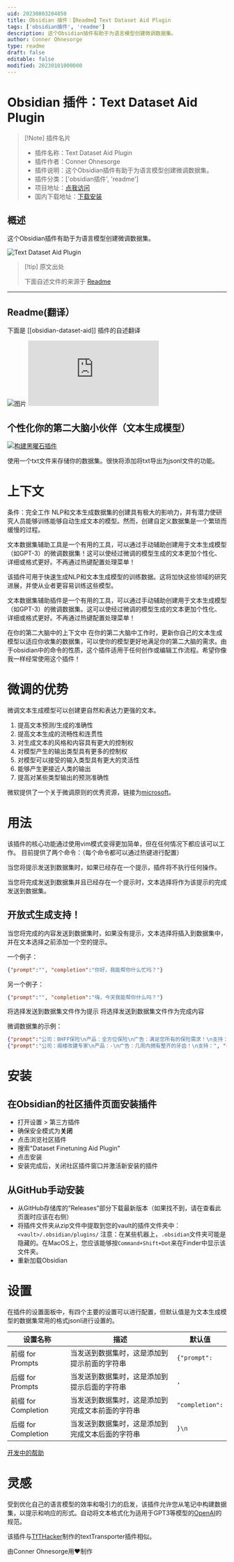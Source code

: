 ```yaml
---
uid: 20230803204850
title: Obsidian 插件：【Readme】Text Dataset Aid Plugin
tags: ['obsidian插件', 'readme']
description: 这个Obsidian插件有助于为语言模型创建微调数据集。
author: Conner Ohnesorge
type: readme
draft: false
editable: false
modified: 20230101000000
---
```


# Obsidian 插件：Text Dataset Aid Plugin

> [!Note] 插件名片
> - 插件名称：Text Dataset Aid Plugin
> - 插件作者：Conner Ohnesorge
> - 插件说明：这个Obsidian插件有助于为语言模型创建微调数据集。
> - 插件分类：['obsidian插件', 'readme']
> - 项目地址：[点我访问](https://github.com/conneroisu/Text-Dataset-Aid-Plugin)
> - 国内下载地址：[下载安装](https://pkmer.cn/products/plugin/pluginMarket/?obsidian-dataset-aid)

## 概述

这个Obsidian插件有助于为语言模型创建微调数据集。

![Text Dataset Aid Plugin](https://cdn.pkmer.cn/covers/obsidian-dataset-aid.png!pkmer)

> [!tip] 原文出处
> 
>下面自述文件的来源于 [Readme](https://ghproxy.net/https://raw.githubusercontent.com/conneroisu/Text-Dataset-Aid-Plugin/master/README.md)
> 

---

## Readme(翻译）

下面是 [[obsidian-dataset-aid]] 插件的自述翻译


![图片](https://user-images.githubusercontent.com/88785126/203184536-9199f720-a03b-423b-9bf6-81a68c7fbd28.png)
![Obsidian 下载量](https://img.shields.io/badge/dynamic/json?logo=obsidian&color=%23483699&label=下载量&query=%24%5B%22obsidian-dataset-aid%22%5D.downloads&url=https%3A%2F%2Fraw.githubusercontent.com%2Fobsidianmd%2Fobsidian-releases%2Fmaster%2Fcommunity-plugin-stats.json)
## 个性化你的第二大脑小伙伴（文本生成模型）

[![构建黑曜石插件](https://github.com/conneroisu/Text-Dataset-Aid-Plugin/actions/workflows/release.yml/badge.svg)](https://github.com/conneroisu/Text-Dataset-Aid-Plugin/actions/workflows/release.yml)

使用一个txt文件来存储你的数据集。很快将添加将txt导出为jsonl文件的功能。

# 上下文

条件：完全工作
NLP和文本生成数据集的创建具有极大的影响力，并有潜力使研究人员能够训练能够自动生成文本的模型。然而，创建自定义数据集是一个繁琐而缓慢的过程。

文本数据集辅助工具是一个有用的工具，可以通过手动辅助创建用于文本生成模型（如GPT-3）的微调数据集！这可以使经过微调的模型生成的文本更加个性化、详细或格式更好。不再通过热键配置处理菜单！

该插件可用于快速生成NLP和文本生成模型的训练数据。这将加快这些领域的研究进展，并使从业者更容易训练这些模型。

文本数据集辅助插件是一个有用的工具，可以通过手动辅助创建用于文本生成模型（如GPT-3）的微调数据集。这可以使经过微调的模型生成的文本更加个性化、详细或格式更好。不再通过热键配置处理菜单！

在你的第二大脑中的上下文中
在你的第二大脑中工作时，更新你自己的文本生成模型以适应你收集的数据集，可以使你的模型更好地满足你的第二大脑的需求。由于obsidian中的命令的性质，这个插件适用于任何创作或编辑工作流程。希望你像我一样经常使用这个插件！

# 微调的优势
微调文本生成模型可以创建更自然和表达力更强的文本。
1. 提高文本预测/生成的准确性
2. 提高文本生成的流畅性和连贯性
3. 对生成文本的风格和内容具有更大的控制权
4. 对模型产生的输出类型具有更多的控制权
5. 对模型可以接受的输入类型具有更大的灵活性
6. 能够产生更接近人类的输出
7. 提高对某些类型输出的预测准确性

微软提供了一个关于微调原则的优秀资源，链接为[microsoft](https://learn.microsoft.com/en-us/azure/cognitive-services/openai/how-to/prepare-dataset)。

# 用法
该插件的核心功能通过使用vim模式变得更加简单，但在任何情况下都应该可以工作。
目前提供了两个命令：（每个命令都可以通过热键进行配置）

当您将提示发送到数据集时，如果已经存在一个提示，插件将不执行任何操作。

当您将完成发送到数据集并且已经存在一个提示时，文本选择将作为该提示的完成发送到数据集。

## 开放式生成支持！
当您将完成的内容发送到数据集时，如果没有提示，文本选择将插入到数据集中，并在文本选择之前添加一个空的提示。

一个例子：
```json
{"prompt":"", "completion":"你好，我能帮你什么忙吗？"}
```
另一个例子：
```json 
{"prompt":"", "completion":"嗨，今天我能帮你什么吗？"}
```

将选择发送到数据集文件作为提示
将选择发送到数据集文件作为完成内容

微调数据集的示例：
```json
{"prompt":"公司：BHFF保险\n产品：全方位保险\n广告：满足您所有的保险需求！\n支持：", "completion":"是的"}
{"prompt":"公司：阁楼改建专家\n产品：-\n广告：几周内拥有整齐的牙齿！\n支持：", "completion":"不"}
```

# 安装

## 在Obsidian的社区插件页面安装插件
- 打开设置 > 第三方插件
- 确保安全模式为**关闭**
- 点击浏览社区插件
- 搜索"Dataset Finetuning Aid Plugin"
- 点击安装
- 安装完成后，关闭社区插件窗口并激活新安装的插件

## 从GitHub手动安装
- 从GitHub存储库的“Releases”部分下载最新版本（如果找不到，请在查看此页面时应该在右侧）
- 将插件文件夹从zip文件中提取到您的vault的插件文件夹中：`<vault>/.obsidian/plugins/`
  注意：在某些机器上，`.obsidian`文件夹可能是隐藏的。在MacOS上，您应该能够按`Command+Shift+Dot`来在Finder中显示该文件夹。
- 重新加载Obsidian

# 设置
在插件的设置面板中，有四个主要的设置可以进行配置，但默认值是为文本生成模型的数据集常用的格式jsonl进行设置的。

| 设置名称              | 描述                                                                                   | 默认值         |
| --------------------- | ------------------------------------------------------------------------------------- | ------------- |
| 前缀 for Prompts      | 当发送到数据集时，这是添加到提示前面的字符串                                           | `{"prompt":`    |
| 后缀 for Prompts      | 当发送到数据集时，这是添加到提示后面的字符串                                           | `,`             |
| 前缀 for Completion   | 当发送到数据集时，这是添加到完成文本前面的字符串                                       | `"completion":` |
| 后缀 for Completion   | 当发送到数据集时，这是添加到完成文本后面的字符串                                       | `}\n`              |


[开发中的帮助](https://github.com/TfTHacker/obsidian42-text-transporter/blob/main/src/features/transporterFunctions.ts)

# 灵感

受到优化自己的语言模型的效率和吸引力的启发，该插件允许您从笔记中构建数据集，以提示和响应的形式。自动将文本格式化为适用于GPT3等模型的[OpenAI](https://openai.com/)的规范。

该插件与[TfTHacker](https://github.com/TfTHacker/obsidian42-text-transporter/)制作的textTransporter插件相似。

由Conner Ohnesorge用❤️制作



